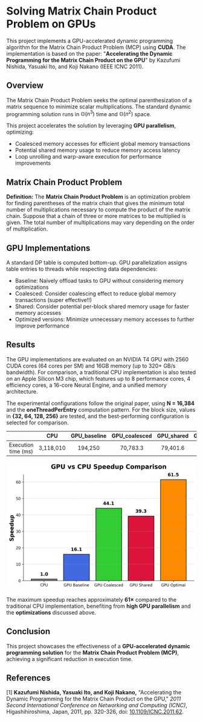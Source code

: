 # Solving Matrix Chain Product Problem on GPUs

This project implements a GPU-accelerated dynamic programming algorithm for the Matrix Chain Product Problem (MCP) using **CUDA**. The implementation is based on the paper: "**Accelerating the Dynamic Programming for the Matrix Chain Product on the GPU**" by Kazufumi Nishida, Yasuaki Ito, and Koji Nakano (IEEE ICNC 2011).

## Overview

The Matrix Chain Product Problem seeks the optimal parenthesization of a matrix sequence to minimize scalar multiplications. The standard dynamic programming solution runs in $\mathbb{O}(n^3)$ time and $\mathbb{O}(n^2)$ space.

This project accelerates the solution by leveraging **GPU parallelism**, optimizing:

- Coalesced memory accesses for efficient global memory transactions
- Potential shared memory usage to reduce memory access latency
- Loop unrolling and warp-aware execution for performance improvements

## Matrix Chain Product Problem

**Definition:** The **Matrix Chain Product Problem** is an optimization problem for finding parentheses of the matrix chain that gives the minimum total number of multiplications necessary to compute the product of the matrix chain. Suppose that a chain of three or more matrices to be multiplied is given. The total number of multiplications may vary depending on the order of multiplication.

## GPU Implementations

A standard DP table is computed bottom-up. GPU parallelization assigns table entries to threads while respecting data dependencies:

- Baseline: Naively offload tasks to GPU without considering memory optimizations
- Coalesced: Consider coalescing effect to reduce global memory transactions (super effective!!)
- Shared: Consider potential per-block shared memory usage for faster memory accesses
- Optimized versions: Minimize unnecessary memory accesses to further improve performance

## Results

The GPU implementations are evaluated on an NVIDIA T4 GPU with 2560 CUDA cores (64 cores per SM) and 16GB memory (up to 320+ GB/s bandwidth). For comparison, a traditional CPU implementation is also tested on an Apple Silicon M3 chip, which features up to 8 performance cores, 4 efficiency cores, a 16-core Neural Engine, and a unified memory architecture.

The experimental configurations follow the original paper, using **N = 16,384** and the **oneThreadPerEntry** computation pattern. For the block size, values in **{32, 64, 128, 256}** are tested, and the best-performing configuration is selected for comparison.

||  CPU   | GPU_baseline | GPU_coalesced | GPU_shared | GPU_optimal |
|:-:| :-:  | :-:  | :-: | :-: | :-: |
| Execution time (ms) | 3,118,010  | 194,250 | 70,783.3 | 79,401.6 | 50,736.4 |

![title](src/result.png)

The maximum speedup reaches approximately **61×** compared to the traditional CPU implementation, benefiting from **high GPU parallelism** and the **optimizations** discussed above.

## Conclusion

This project showcases the effectiveness of a **GPU-accelerated dynamic programming solution** for the **Matrix Chain Product Problem (MCP)**, achieving a significant reduction in execution time.

## References

[1] **Kazufumi Nishida, Yasuaki Ito, and Koji Nakano,** "Accelerating the Dynamic Programming for the Matrix Chain Product on the GPU," *2011 Second International Conference on Networking and Computing (ICNC)*, Higashihiroshima, Japan, 2011, pp. 320-326, doi: [10.1109/ICNC.2011.62](https://doi.org/10.1109/ICNC.2011.62).

